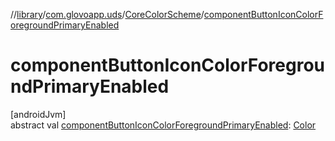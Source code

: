 //[library](../../../index.md)/[com.glovoapp.uds](../index.md)/[CoreColorScheme](index.md)/[componentButtonIconColorForegroundPrimaryEnabled](component-button-icon-color-foreground-primary-enabled.md)

# componentButtonIconColorForegroundPrimaryEnabled

[androidJvm]\
abstract val [componentButtonIconColorForegroundPrimaryEnabled](component-button-icon-color-foreground-primary-enabled.md): [Color](https://developer.android.com/reference/kotlin/androidx/compose/ui/graphics/Color.html)
